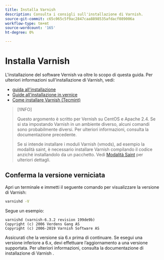 ```yaml
---
title: Installa Varnish
description: Consulta i consigli sull'installazione di Varnish.
source-git-commit: c65c065c5f9ac2847caa8898535afdacf089006a
workflow-type: tm+mt
source-wordcount: '165'
ht-degree: 0%

---
```



# Installa Varnish

L&#39;installazione del software Vernish va oltre lo scopo di questa guida. Per ulteriori informazioni sull&#39;installazione di Varnish, vedi:

- [guida all&#39;installazione](https://www.varnish-software.com/developers/tutorials/installing-varnish-ubuntu/)
- [Guide all&#39;installazione in vernice](https://www.varnish-cache.org/docs)
- [Come installare Varnish (Tecmint)](https://www.tecmint.com/install-varnish-cache-web-accelerator/)

>[!INFO]
>
>Questo argomento è scritto per Vernish su CentOS e Apache 2.4. Se si sta impostando Varnish in un ambiente diverso, alcuni comandi sono probabilmente diversi. Per ulteriori informazioni, consulta la documentazione precedente.
>
>Se si intende installare i moduli Varnish (vmods), ad esempio la modalità saint, è necessario installare Varnish compilando il codice anziché installandolo da un pacchetto. Vedi [Modalità Saint](config-varnish-advanced.md#saint-mode) per ulteriori dettagli.

## Conferma la versione verniciata

Apri un terminale e immetti il seguente comando per visualizzare la versione di Varnish:

```bash
varnishd -V
```

Segue un esempio:

```terminal
varnishd (varnish-6.3.2 revision 199de9b)
Copyright (c) 2006 Verdens Gang AS
Copyright (c) 2006-2019 Varnish Software AS
```

Assicurati che la versione sia 6.x prima di continuare. Se esegui una versione inferiore a 6.x, devi effettuare l’aggiornamento a una versione supportata. Per ulteriori informazioni, consulta la documentazione di installazione di Varnish .
